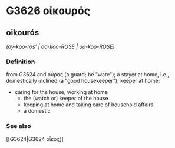 # G3626 οἰκουρός

## oikourós

_(oy-koo-ros' | oo-koo-ROSE | oo-koo-ROSE)_

### Definition

from G3624 and οὖρος (a guard; be "ware"); a stayer at home, i.e., domestically inclined (a "good housekeeper"); keeper at home; 

- caring for the house, working at home
  - the (watch or) keeper of the house
  - keeping at home and taking care of household affairs
  - a domestic

### See also

[[G3624|G3624 οἶκος]]
